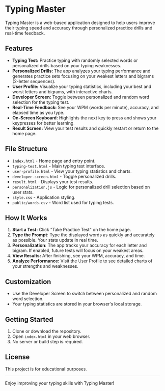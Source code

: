 # Typing Master

Typing Master is a web-based application designed to help users improve their typing speed and accuracy through personalized practice drills and real-time feedback.

## Features

- **Typing Test:** Practice typing with randomly selected words or personalized drills based on your typing weaknesses.
- **Personalized Drills:** The app analyzes your typing performance and generates practice sets focusing on your weakest letters and bigrams (2-letter sequences).
- **User Profile:** Visualize your typing statistics, including your best and worst letters and bigrams, with interactive charts.
- **Developer Screen:** Toggle between personalized and random word selection for the typing test.
- **Real-Time Feedback:** See your WPM (words per minute), accuracy, and elapsed time as you type.
- **On-Screen Keyboard:** Highlights the next key to press and shows your keypresses for better learning.
- **Result Screen:** View your test results and quickly restart or return to the home page.

## File Structure

- `index.html` - Home page and entry point.
- `typing-test.html` - Main typing test interface.
- `user-profile.html` - View your typing statistics and charts.
- `developer-screen.html` - Toggle personalized drills.
- `result.html` - Displays your test results.
- `personalization.js` - Logic for personalized drill selection based on user stats.
- `style.css` - Application styling.
- `public/words.csv` - Word list used for typing tests.

## How It Works

1. **Start a Test:** Click "Take Practice Test" on the home page.
2. **Type the Prompt:** Type the displayed words as quickly and accurately as possible. Your stats update in real time.
3. **Personalization:** The app tracks your accuracy for each letter and bigram. If enabled, future tests will focus on your weakest areas.
4. **View Results:** After finishing, see your WPM, accuracy, and time.
5. **Analyze Performance:** Visit the User Profile to see detailed charts of your strengths and weaknesses.

## Customization

- Use the Developer Screen to switch between personalized and random word selection.
- Your typing statistics are stored in your browser's local storage.

## Getting Started

1. Clone or download the repository.
2. Open `index.html` in your web browser.
3. No server or build step is required.

## License

This project is for educational purposes.

---

Enjoy improving your typing skills with Typing Master!